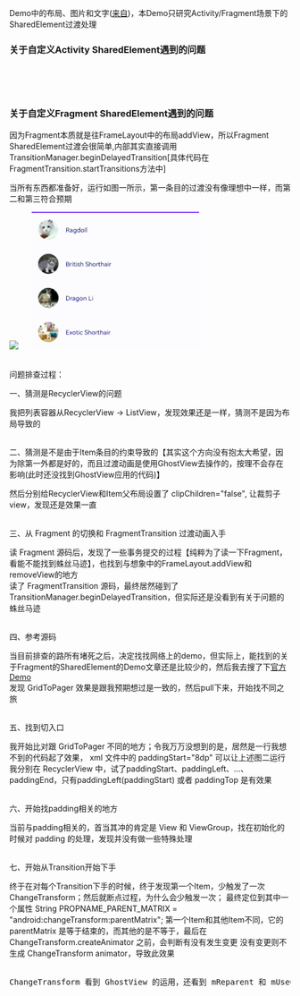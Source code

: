 <p>Demo中的布局、图片和文字(<a href='https://www.jianshu.com/p/fa1c8deeaa57'>来自</a>)，本Demo只研究Activity/Fragment场景下的SharedElement过渡处理</p>

<h3>关于自定义Activity SharedElement遇到的问题</h3>
<div>
    <br/>
    <br/>
    <br/>
</div>

<h3>关于自定义Fragment SharedElement遇到的问题</h3>
<p>因为Fragment本质就是往FrameLayout中的布局addView，所以Fragment SharedElement过渡会很简单,内部其实直接调用 TransitionManager.beginDelayedTransition[具体代码在FragmentTransition.startTransitions方法中]</p>
<p>当所有东西都准备好，运行如图一所示，第一条目的过渡没有像理想中一样，而第二和第三符合预期</p>
<div style='display: box;'>
  <!-- 动态图1 -->
  <img src="./images/Fragment_invalid_shared_element_resize.gif" style="width: 300px;"/>
  &nbsp;&nbsp;&nbsp;&nbsp;
  <!-- 动态图2 -->
  <img src="./images/Fragment_valid_shared_element resize.gif" style="width: 300px;"/>
</div>
<br/>

<p>问题排查过程：</p>
<p>一、猜测是RecyclerView的问题</p>
我把列表容器从RecyclerView -> ListView，发现效果还是一样，猜测不是因为布局导致的
<br/>
<br/>

<p>二、猜测是不是由于Item条目的约束导致的【其实这个方向没有抱太大希望，因为除第一外都是好的，而且过渡动画是使用GhostView去操作的，按理不会存在影响(此时还没找到GhostView应用的代码)】</p>
然后分别给RecyclerView和Item父布局设置了 clipChildren="false", 让裁剪子view，发现还是效果一直
<br/>
<br/>

<p>三、从 Fragment 的切换和 FragmentTransition 过渡动画入手</p>
读 Fragment 源码后，发现了一些事务提交的过程【纯粹为了读一下Fragment，看能不能找到蛛丝马迹】，也找到与想象中的FrameLayout.addView和removeView的地方
<br/>
读了 FragmentTransition 源码，最终居然碰到了TransitionManager.beginDelayedTransition，但实际还是没看到有关于问题的蛛丝马迹
<br/>
<br/>

<p>四、参考源码</p>
当目前排查的路所有堵死之后，决定找找网络上的demo，但实际上，能找到的关于Fragment的SharedElement的Demo文章还是比较少的，然后我去搜了下<a href='https://github.com/android/animation-samples/tree/main/GridToPager'>官方Demo</a>
<br/>
发现 GridToPager 效果是跟我预期想过是一致的，然后pull下来，开始找不同之旅
<br/>
<br/>

<p>五、找到切入口</p>
我开始比对跟 GridToPager 不同的地方；令我万万没想到的是，居然是一行我想不到的代码起了效果， xml 文件中的 paddingStart="8dp" 可以让上述图二运行
<br/>
我分别在 RecyclerView 中，试了paddingStart、paddingLeft、...、paddingEnd，只有paddingLeft(paddingStart) 或者 paddingTop 是有效果 
<br/>
<br/>

<p>六、开始找padding相关的地方</p>
当前与padding相关的，首当其冲的肯定是 View 和 ViewGroup，找在初始化的时候对 padding 的处理，发现并没有做一些特殊处理
<br/>
<br/>

<p>七、开始从Transition开始下手</p>
终于在对每个Transition下手的时候，终于发现第一个Item，少触发了一次 ChangeTransform；然后就断点过程，为什么会少触发一次；
最终定位到其中一个属性 String PROPNAME_PARENT_MATRIX = "android:changeTransform:parentMatrix";
第一个Item和其他Item不同，它的 parentMatrix 是等于结束的，而其他的是不等于，最后在 ChangeTransform.createAnimator 之前，会判断有没有发生变更
没有变更则不生成 ChangeTransform animator，导致此效果
<br/>
<br/>
<pre>ChangeTransform 看到 GhostView 的运用，还看到 mReparent 和 mUseOverlay 这些变量和运用，能解答猜测二</pre>

